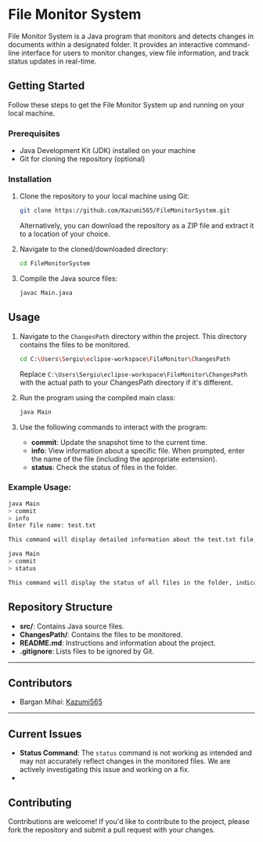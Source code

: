 # File Monitor System

File Monitor System is a Java program that monitors and detects changes in documents within a designated folder. It provides an interactive command-line interface for users to monitor changes, view file information, and track status updates in real-time.

## Getting Started

Follow these steps to get the File Monitor System up and running on your local machine.

### Prerequisites

- Java Development Kit (JDK) installed on your machine
- Git for cloning the repository (optional)

### Installation

1. Clone the repository to your local machine using Git:

    ```bash
    git clone https://github.com/Kazumi565/FileMonitorSystem.git
    ```

    Alternatively, you can download the repository as a ZIP file and extract it to a location of your choice.

2. Navigate to the cloned/downloaded directory:

    ```bash
    cd FileMonitorSystem
    ```

3. Compile the Java source files:

    ```bash
    javac Main.java
    ```

## Usage

1. Navigate to the `ChangesPath` directory within the project. This directory contains the files to be monitored.

    ```bash
    cd C:\Users\Sergiu\eclipse-workspace\FileMonitor\ChangesPath
    ```

   Replace `C:\Users\Sergiu\eclipse-workspace\FileMonitor\ChangesPath` with the actual path to your ChangesPath directory if it's different.

2. Run the program using the compiled main class:

    ```bash
    java Main
    ```

3. Use the following commands to interact with the program:

    - **commit**: Update the snapshot time to the current time.
    - **info**: View information about a specific file. When prompted, enter the name of the file (including the appropriate extension).
    - **status**: Check the status of files in the folder.

### Example Usage:

```bash
java Main
> commit
> info
Enter file name: test.txt

This command will display detailed information about the test.txt file, including its extension, creation and modification dates, line count, word count, and character count.

java Main
> commit
> status

This command will display the status of all files in the folder, indicating whether each file has been changed or not since the last snapshot.
```

## Repository Structure

- **src/**: Contains Java source files.
- **ChangesPath/**: Contains the files to be monitored.
- **README.md**: Instructions and information about the project.
- **.gitignore**: Lists files to be ignored by Git.

---

## Contributors

- Bargan Mihai: [Kazumi565](https://github.com/Kazumi565)

---

## Current Issues

- **Status Command**: The `status` command is not working as intended and may not accurately reflect changes in the monitored files. We are actively investigating this issue and working on a fix.
- 

## Contributing

Contributions are welcome! If you'd like to contribute to the project, please fork the repository and submit a pull request with your changes.
